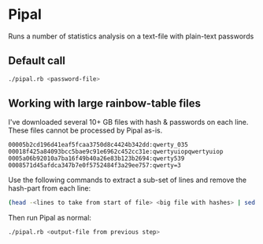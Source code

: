 # Pipal

Runs a number of statistics analysis on a text-file with plain-text passwords

## Default call
```bash
./pipal.rb <password-file>
```

## Working with large rainbow-table files

I've downloaded several 10+ GB files with hash & passwords on each line. These files cannot be processed by Pipal as-is.

```
00005b2cd196d41eaf5fcaa3750d8c4424b342dd:qwerty_035
00018f425a84093bcc5bae9c91e6962c452cc31e:qwertyuiopqwertyuiop
0005a06b92010a7ba16f49b40a26e83b123b2694:qwerty539
0008571d45afdca347b7e0f5752484f3a29ee757:qwerty=3

```

Use the following commands to extract a sub-set of lines and remove the hash-part from each line:

```bash
(head -<lines to take from start of file> <big file with hashes> | sed 's/.*://') >> <output-file>
```

Then run Pipal as normal:
```bash
./pipal.rb <output-file from previous step>
```

